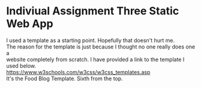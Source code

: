 # Indiviual Assignment Three Static Web App

I used a template as a starting point. Hopefully that doesn't hurt me. <br>
The reason for the template is just because I thought no one really does one a <br>
website completely from scratch. I have provided a link to the template I used below. <br>
https://www.w3schools.com/w3css/w3css_templates.asp <br>
It's the Food Blog Template. Sixth from the top. <br>
